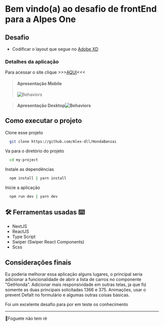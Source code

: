 

# Bem vindo(a) ao desafio de frontEnd para a Alpes One

## Desafio

- Codificar o layout que segue no [Adobe XD](https://xd.adobe.com/view/9c38dd1b-a665-4b3b-af2a-3f5b986fd22e-c96b/screen/9ff562cd-987e-4031-90ff-02425a4dd736/specs/)

### Detalhes da aplicação
Para acessar o site clique >>>[AQUI](https://honda-banzai-nfd9rrctu-alex-dll.vercel.app/)<<<

> #### Apresentação Mobile
> ![Behaviors](https://github.com/Alex-dll/HondaBanzai/blob/master/public/Mobile.gif?raw=true)

> #### Apresentação Desktop![Behaviors](https://github.com/Alex-dll/HondaBanzai/blob/master/public/Desktop.gif?raw=true)


## Como executar o projeto
	
Clone esse projeto	
```bash
  git clone https://github.com/Alex-dll/HondaBanzai
```

Va para o diretório do projeto

```bash
  cd my-project
```

Instale as dependências

```bash
  npm install | yarn install
```


Inicie a aplicação

```bash
  npm run dev | yarn dev
```
  


## 🛠 Ferramentas usadas ⌨
- NextJS
- ReactJS
- Type Script
- Swiper (Swiper React Components)
- Scss

## Considerações finais

Eu poderia melhorar essa aplicação alguns lugares, o principal seria adicionar a funcionalidade de abrir a lista de carros no componente "GetHonda". Adicionar mais responsividade em outras telas, ja que fiz somente as duas principais solicitadas 1366 e 375. Animações, usar o prevent Defalt no formulário e algumas outras coisas básicas.

Foi um excelente desafio para por em teste os conhecimento


----------

🚀Foguete não tem ré
